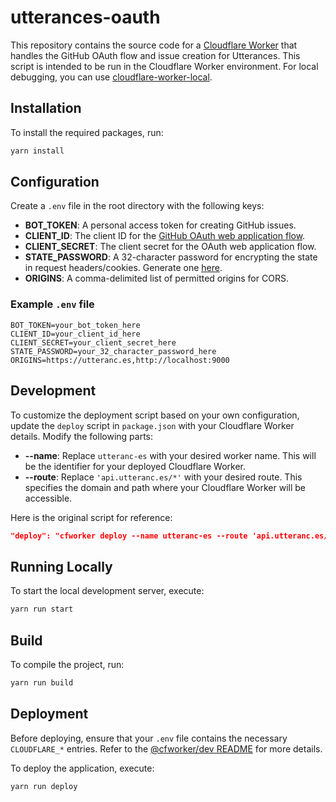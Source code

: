 # utterances-oauth

This repository contains the source code for a [Cloudflare Worker](https://developers.cloudflare.com/workers/) that handles the GitHub OAuth flow and issue creation for Utterances. This script is intended to be run in the Cloudflare Worker environment. For local debugging, you can use [cloudflare-worker-local](https://github.com/gja/cloudflare-worker-local).

## Installation

To install the required packages, run:

```bash
yarn install
```

## Configuration

Create a `.env` file in the root directory with the following keys:

- **BOT_TOKEN**: A personal access token for creating GitHub issues.
- **CLIENT_ID**: The client ID for the [GitHub OAuth web application flow](https://developer.github.com/v3/oauth/#web-application-flow).
- **CLIENT_SECRET**: The client secret for the OAuth web application flow.
- **STATE_PASSWORD**: A 32-character password for encrypting the state in request headers/cookies. Generate one [here](https://lastpass.com/generatepassword.php).
- **ORIGINS**: A comma-delimited list of permitted origins for CORS.

### Example `.env` file

```plaintext
BOT_TOKEN=your_bot_token_here
CLIENT_ID=your_client_id_here
CLIENT_SECRET=your_client_secret_here
STATE_PASSWORD=your_32_character_password_here
ORIGINS=https://utteranc.es,http://localhost:9000
```

## Development

To customize the deployment script based on your own configuration, update the `deploy` script in `package.json` with your Cloudflare Worker details. Modify the following parts:

- **--name**: Replace `utteranc-es` with your desired worker name. This will be the identifier for your deployed Cloudflare Worker.
- **--route**: Replace `'api.utteranc.es/*'` with your desired route. This specifies the domain and path where your Cloudflare Worker will be accessible.

Here is the original script for reference:

```json
"deploy": "cfworker deploy --name utteranc-es --route 'api.utteranc.es/*' src/index.ts"
```

## Running Locally

To start the local development server, execute:

```bash
yarn run start
```

## Build

To compile the project, run:

```bash
yarn run build
```

## Deployment

Before deploying, ensure that your `.env` file contains the necessary `CLOUDFLARE_*` entries. Refer to the [@cfworker/dev README](https://www.npmjs.com/package/@cfworker/dev) for more details.

To deploy the application, execute:

```bash
yarn run deploy
```
